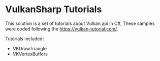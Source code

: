 # VulkanSharp Tutorials

This solution is a set of tutorials about Vulkan api in C#, These samples were coded following the https://vulkan-tutorial.com/.

Tutorials included:
  * VKDrawTriangle
  * VKVertexBuffers
